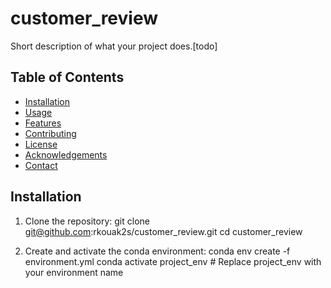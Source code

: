 # customer_review

Short description of what your project does.[todo]

## Table of Contents

- [Installation](#installation)
- [Usage](#usage)
- [Features](#features)
- [Contributing](#contributing)
- [License](#license)
- [Acknowledgements](#acknowledgements)
- [Contact](#contact)

## Installation

1. Clone the repository:
git clone git@github.com:rkouak2s/customer_review.git
cd customer_review

2. Create and activate the conda environment:
conda env create -f environment.yml
conda activate project_env # Replace project_env with your environment name